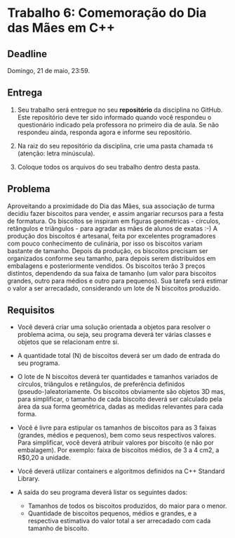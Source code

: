 # Trabalho 6: Comemoração do Dia das Mães em C++

## Deadline

Domingo, 21 de maio, 23:59.

## Entrega

 1. Seu trabalho será entregue no seu **repositório** da disciplina no GitHub. Este repositório deve ter sido informado quando você respondeu o questionário indicado pela professora no primeiro dia de aula. Se não respondeu ainda, responda agora e informe seu repositório.

 2. Na raiz do seu repositório da disciplina, crie uma pasta chamada `t6` (atenção: letra minúscula).

 3. Coloque todos os arquivos do seu trabalho dentro desta pasta.


## Problema

Aproveitando a proximidade do Dia das Mães, sua associação de turma decidiu fazer biscoitos para vender, e assim angariar recursos para a festa de formatura. Os biscoitos se inspiram em figuras geométricas - círculos, retângulos e triângulos - para agradar as mães de alunos de exatas :-) A produção dos biscoitos é artesanal, feita por excelentes programadores com pouco conhecimento de culinária, por isso os biscoitos variam bastante de tamanho. Depois da produção, os biscoitos precisam ser organizados conforme seu tamanho, para depois serem distribuídos em embalagens e posteriormente vendidos. Os  biscoitos terão 3 preços distintos, dependendo da sua faixa de tamanho (um valor para biscoitos grandes, outro para médios e outro para pequenos). Sua tarefa será estimar o valor a ser arrecadado, considerando um lote de N biscoitos produzido.

## Requisitos

- Você deverá criar uma solução orientada a objetos para resolver o problema acima, ou seja, seu programa deverá ter várias classes e objetos que se relacionam entre si.

- A quantidade total (N) de biscoitos deverá ser um dado de entrada do seu programa.

- O lote de N biscoitos deverá ter quantidades e tamanhos variados de círculos, triângulos e retângulos, de preferência definidos (pseudo-)aleatoriamente. Os biscoitos obviamente são objetos 3D mas, para simplificar, o tamanho de cada biscoito deverá ser calculado pela área da sua forma geométrica, dadas as medidas relevantes para cada forma. 

- Você é livre para estipular os tamanhos de biscoitos para as 3 faixas (grandes, médios e pequenos), bem como seus respectivos valores. Para simplificar, você deverá atribuir valores por biscoito (e não por embalagem). Por exemplo: faixa de biscoitos médios, de 3 a 4 cm2, a R$0,20 a unidade. 

- Você deverá utilizar containers e algoritmos definidos na C++ Standard Library.

- A saída do seu programa deverá listar os seguintes dados:
  - Tamanhos de todos os biscoitos produzidos, do maior para o menor.
  - Quantidade de biscoitos pequenos, médios e grandes, e a respectiva estimativa do valor total a ser arrecadado com cada tamanho de biscoito.


